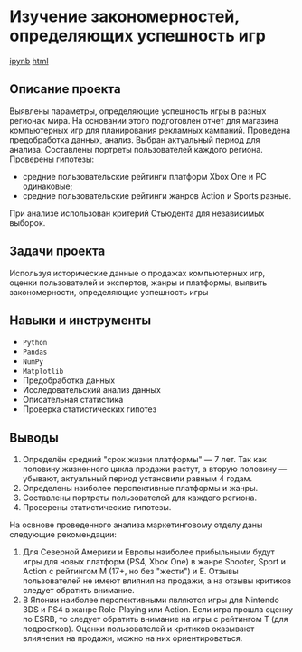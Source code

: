 # Изучение закономерностей, определяющих успешность игр
[ipynb](https://github.com/AgathaRemedy/Portfolio/blob/main/03_%D0%98%D0%B7%D1%83%D1%87%D0%B5%D0%BD%D0%B8%D0%B5%20%D0%B7%D0%B0%D0%BA%D0%BE%D0%BD%D0%BE%D0%BC%D0%B5%D1%80%D0%BD%D0%BE%D1%81%D1%82%D0%B5%D0%B9%2C%20%D0%BE%D0%BF%D1%80%D0%B5%D0%B4%D0%B5%D0%BB%D1%8F%D1%8E%D1%89%D0%B8%D1%85%20%D1%83%D1%81%D0%BF%D0%B5%D1%88%D0%BD%D0%BE%D1%81%D1%82%D1%8C%20%D0%B8%D0%B3%D1%80/games-strimchik.ipynb) [html](https://github.com/AgathaRemedy/Portfolio/blob/main/03_%D0%98%D0%B7%D1%83%D1%87%D0%B5%D0%BD%D0%B8%D0%B5%20%D0%B7%D0%B0%D0%BA%D0%BE%D0%BD%D0%BE%D0%BC%D0%B5%D1%80%D0%BD%D0%BE%D1%81%D1%82%D0%B5%D0%B9%2C%20%D0%BE%D0%BF%D1%80%D0%B5%D0%B4%D0%B5%D0%BB%D1%8F%D1%8E%D1%89%D0%B8%D1%85%20%D1%83%D1%81%D0%BF%D0%B5%D1%88%D0%BD%D0%BE%D1%81%D1%82%D1%8C%20%D0%B8%D0%B3%D1%80/games-strimchik.html)
## Описание проекта
Выявлены параметры, определяющие успешность игры в разных регионах мира. На основании этого подготовлен отчет для магазина компьютерных игр для планирования рекламных кампаний. Проведена предобработка данных, анализ. Выбран актуальный период для анализа. Составлены портреты пользователей каждого региона. 
Проверены гипотезы: 
- средние пользовательские рейтинги платформ Xbox One и PC одинаковые;
- средние пользовательские рейтинги жанров Action и Sports разные.

При анализе использован критерий Стьюдента для независимых выборок.

## Задачи проекта
Используя исторические данные о продажах компьютерных игр, оценки пользователей и экспертов, жанры и платформы, выявить закономерности, определяющие успешность игры 

## Навыки и инструменты
- `Python`
- `Pandas`
- `NumPy`
- `Matplotlib`
- Предобработка данных
- Исследовательский анализ данных
- Описательная статистика
- Проверка статистических гипотез

## Выводы
1. Определён средний "срок жизни платформы" &mdash; 7 лет. Так как половину жизненного цикла продажи растут, а вторую половину — убывают, актуальный период установили равным 4 годам.
2. Определены наиболее перспективные платформы и жанры.
3. Составлены портреты пользователей для каждого региона.
4. Проверены статистические гипотезы.
   
На освнове проведенного анализа маркетинговому отделу даны следующие рекомендации:
1. Для Северной Америки и Европы наиболее прибыльными будут игры для новых платформ (PS4, Xbox One) в жанре Shooter, Sport и Action c рейтингом М (17+, но без "жести") и Е. Отзывы пользователей не имеют влияния на продажи, а на отзывы критиков следует обратить внимание.
2. В Японии наиболее перспективными являются игры для Nintendo 3DS и PS4 в жанре Role-Playing или Action. Если игра прошла оценку по ESRB, то следует обратить внимание на игры с рейтингом T (для подростков). Оценки пользователей и критиков оказывают влиянения на продажи, можно на них ориентироваться.
